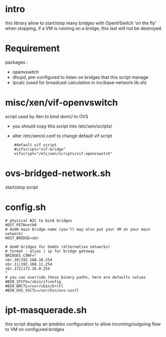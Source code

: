 # intro

this library allow to start/stop many bridges with OpenVSwitch 'on the fly'
when stopping, if a VM is running on a bridge, this last will not be destroyed


# Requirement 

packages : 
- openvswitch
- dhcpd, pre-configured to listen on bridges that this script manage
- ipcalc (used for broadcast calculation in inc/base-network.lib.sh)

# misc/xen/vif-openvswitch

script used by Xen to bind domU to OVS

- you should copy this script into /etc/xen/scripts/

- alter /etc/xen/xl.conf to change default vif script
 
~~~
    #default vif script 
    #vifscript="vif-bridge"
    vifscript="/etc/xen/scripts/vif-openvswitch"
~~~


# ovs-bridged-network.sh

start/stop script

# config.sh 

~~~
# physical NIC to bind bridges
HOST_PETH=eth0
# dom0 main bridge name (you'll may also put your VM on your main network)
HOST_BRIDGE=xbr

# dom0 bridges for domUs (alternative networks)
# format : alias | ip for bridge gateway
BRIDGES_CONF="
vbr.10|192.168.10.254
vbr.11|192.168.11.254
vbr.172|172.16.0.254
"
# you can override these binary paths, here are defaults values
#BIN_IFCFG=/sbin/ifconfig
#BIN_BRCTL=/usr/sbin/brctl
#BIN_OVS_VSCTL=/usr/bin/ovs-vsctl
~~~

# ipt-masquerade.sh

this script display an *iptables* configuration to allow incoming/outgoing flow to VM on configured bridges




